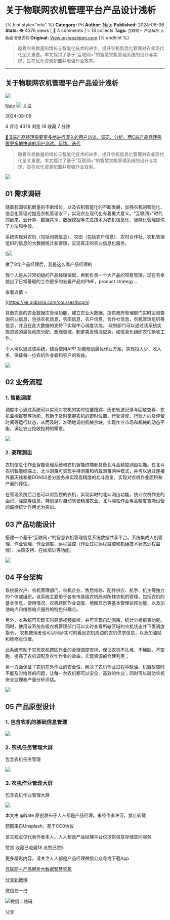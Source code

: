 # 关于物联网农机管理平台产品设计浅析
{% hint style="info" %}
**Category:** Pd
**Author:** [Nate](https://www.woshipm.com/u/215647)
**Published:** 2024-08-06  
**Stats:** 👁️ 4378 views | 💬 4 comments | ⭐ 18 collects
**Tags:** `互联网＋` `产品解析` `大数据` `智慧农机`
**Original:** [View on woshipm.com](https://www.woshipm.com/pd/6087594.html)
{% endhint %}
> 随着农机数量的增长与智能化技术的进步，提升农机信息化管理对农业现代化至关重要。本文探讨了基于“互联网+”的智慧农机管理系统的设计与实现，旨在优化资源配置并增强作业效率。

---

## 关于物联网农机管理平台产品设计浅析

[![](https://static.woshipm.com/view/woshipm_api_def_20240627101834_1193.png?imageView2/1/w/72/h/72/q/100)](https://www.woshipm.com/u/215647)

[Nate](https://www.woshipm.com/u/215647) ![](https://static.woshipm.com/tag/1101_1@2x.png) 关注

2024-08-06

4 评论 4378 浏览 18 收藏 7 分钟

[🔗 B端产品经理需要更多地进行深入的用户访谈、调研、分析，而C端产品经理需要更多地快速的用户测试、反馈、迭代](https://ke.qidianla.com/courses/bcpm)

> 随着农机数量的增长与智能化技术的进步，提升农机信息化管理对农业现代化至关重要。本文探讨了基于“互联网+”的智慧农机管理系统的设计与实现，旨在优化资源配置并增强作业效率。

![](https://image.woshipm.com/2023/04/13/37033ad4-d9de-11ed-8d63-00163e0b5ff3.jpg)

## 01 需求调研

随着我国农机数量的不断增长，以及农机智能化的不断发展，加强农机的智能化、信息化管理对提高农机管理水平，实现农业现代化有着重大意义。“互联网+”时代的到来，云计算、数据共享、数据挖掘等先进技术为农机信息化、智能化管理提供了方法和手段。

系统实现对农机（包括司机信息）、农田（包括农户信息）、农村合作社、农机管理组织的信息的大数据统计和管理，实现真正的农业信息化服务。

[![](https://image.woshipm.com/2023/08/02/bf59b8ba-30e4-11ee-88e7-00163e0b5ff3.png)

做了8年产品经理后，我是这么看产品经理的

我个人是从非常初级的产品经理做起，再到负责一个大产品的项目管理，现在有幸跳出了日常基础的工作更多的去看产品的PMF，product strategy...

查看详情 >

](https://ke.qidianla.com/courses/bcpm)

具备完善的农业数据库管理功能，建立农业大数据，提供政府管理部门实时监测查询农业信息，包括农机信息，农田信息，农户信息，合作社信息，农机管理组织等信息，并且在此大数据的支持下实现中心调度功能。 政府部门可以通过该系统实现资源的最优动态分配，宏观调控，制定突发情况应急，如信息化组织农忙抢收工作。

个人可以通过该系统，结合使用APP 功能规划最优作业方案，实现投入少、收入多，保证每一位农机作业者和农户的权益。

![](https://image.woshipm.com/2024/07/24/c016f24a-495c-11ef-ab7e-00163e0b5ff3.png)

## 02 业务流程

### 1\. 智能调度

调度中心通过系统可以实现对农机的实时位置跟踪、历史轨迹记录与回放查看、农机监控报警等功能，有助于及时掌握农机的即时位置、行驶速度、行驶方向及停留时间等运行状态，从而及时、准确地调剂机械余缺，实现作业市场和机械的动态平衡，满足农业抢收抢种的需求。

![](https://image.woshipm.com/2024/08/06/47bcf972-53d2-11ef-8c30-00163e0b5ff3.png)

### 2\. 高精测亩

农机信息化作业智能管理系统和农机智能终端都具备北斗高精度测亩功能。在北斗农机智能终端上，北斗测亩可实现手持测亩和机载测亩两种模式，并可以通过连接外置天线和接DGNSS差分服务来实现高精度的北斗测亩，实现对农机作业面积和产量的评估。

在管理系统后台也可以对监控的农机，实现实时的北斗测亩功能，统计农机作业的面积、深度等信息，特别是对自动驾驶精准农业、北斗深松作业等高精度智能设备的监控统计作用尤为突出。

## 03 产品功能设计

搭建一个基于“互联网+”的智慧农机管理信息系统数据共享平台。系统集成人机管理、作业管理、作业调度、远程监控（作业过程远程监控和机组技术状态远程监控）、决策支持、在线培训等功能。

![](https://image.woshipm.com/2024/08/06/ee7971fc-53d0-11ef-a2fa-00163e0b5ff3.png)

## 04 平台架构

系统将农户、农机管理部门、农机企业、售后维修、配件供应、机手、机主等独立的个体或组织。该系统主要用于各省市县级农机局对所辖农机的管理，包括农机的基本信息，使用情况、农机跨区作业调度、地图显示等基本管理监控功能，以及加油站点和维修站点服务的特色兴趣点。

另外，本系统可实现实时高清视频监控，并可实现自动测亩，统计分析报表功能。同时，使用该系统各级农机管理部门可以实时查看所辖区域的农机状态并下发调度指令， 农机使用者也可以同步实时的看到农机周边的农机供求信息，以及加油站和维修点位置。

此系统有助于实现农机跨区作业的合理调度安排，保证农机不扎堆、不稀缺、不空跑，提高了农机调配及农忙作业的效率，实现资源的合理利用；

另一方面保证了农机在外作业的安全性，解决了农机作业过程中缺油、机器故障时不能及时维修的问题，让每一台农机都可以安全、高效的作业；同时可以辅助农机安全监理和产量分析评估。

![](https://image.woshipm.com/2024/07/24/2f7632a6-495b-11ef-84b5-00163e0b5ff3.png)

## 05 产品原型设计

### 1\. 包含农机的基础信息管理

![](https://image.woshipm.com/2024/07/24/ddc2a75e-495b-11ef-84b5-00163e0b5ff3.png)

### 2\. 农机任务管理大屏

包含农机任务管理

![](https://image.woshipm.com/2024/07/24/2b74d24c-495c-11ef-b783-00163e0b5ff3.png)

### 3\. 农机作业管理大屏

包含农机作业管理大屏

![](https://image.woshipm.com/2024/07/24/6b5b3cd4-495c-11ef-ab7e-00163e0b5ff3.png)

本文由 @Nate 原创发布于人人都是产品经理。未经作者许可，禁止转载

题图来自Unsplash，基于CC0协议

该文观点仅代表作者本人，人人都是产品经理平台仅提供信息存储空间服务

赞赏 收藏已收藏18 点赞已赞5

更多精彩内容，请关注人人都是产品经理微信公众号或下载App

[互联网＋](https://www.woshipm.com/tag/%e4%ba%92%e8%81%94%e7%bd%91%ef%bc%8b)[产品解析](https://www.woshipm.com/tag/%e4%ba%a7%e5%93%81%e8%a7%a3%e6%9e%90)[大数据](https://www.woshipm.com/tag/%e5%a4%a7%e6%95%b0%e6%8d%ae)[智慧农机](https://www.woshipm.com/tag/%e6%99%ba%e6%85%a7%e5%86%9c%e6%9c%ba)

[分享到微博](https://service.weibo.com/share/share.php?appkey=2775287854&title=关于物联网农机管理平台产品设计浅析&url=https://www.woshipm.com/pd/6087594.html&pic=https://image.woshipm.com/2023/04/13/37033ad4-d9de-11ed-8d63-00163e0b5ff3.jpg)

微信扫一扫

![微信二维码](https://api.pwmqr.com/qrcode/create/?url=https://www.woshipm.com/pd/6087594.html)

分享